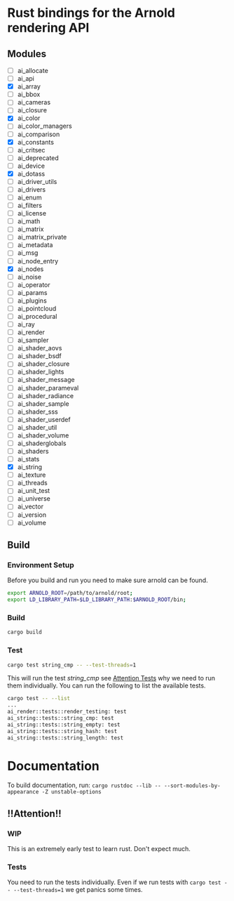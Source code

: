 # Rust bindings for the Arnold rendering API

## Modules
- [ ] ai_allocate
- [ ] ai_api
- [x] ai_array
- [ ] ai_bbox
- [ ] ai_cameras
- [ ] ai_closure
- [x] ai_color
- [ ] ai_color_managers
- [ ] ai_comparison
- [x] ai_constants
- [ ] ai_critsec
- [ ] ai_deprecated
- [ ] ai_device
- [x] ai_dotass
- [ ] ai_driver_utils
- [ ] ai_drivers
- [ ] ai_enum
- [ ] ai_filters
- [ ] ai_license
- [ ] ai_math
- [ ] ai_matrix
- [ ] ai_matrix_private
- [ ] ai_metadata
- [ ] ai_msg
- [ ] ai_node_entry
- [x] ai_nodes
- [ ] ai_noise
- [ ] ai_operator
- [ ] ai_params
- [ ] ai_plugins
- [ ] ai_pointcloud
- [ ] ai_procedural
- [ ] ai_ray
- [ ] ai_render
- [ ] ai_sampler
- [ ] ai_shader_aovs
- [ ] ai_shader_bsdf
- [ ] ai_shader_closure
- [ ] ai_shader_lights
- [ ] ai_shader_message
- [ ] ai_shader_parameval
- [ ] ai_shader_radiance
- [ ] ai_shader_sample
- [ ] ai_shader_sss
- [ ] ai_shader_userdef
- [ ] ai_shader_util
- [ ] ai_shader_volume
- [ ] ai_shaderglobals
- [ ] ai_shaders
- [ ] ai_stats
- [x] ai_string
- [ ] ai_texture
- [ ] ai_threads
- [ ] ai_unit_test
- [ ] ai_universe
- [ ] ai_vector
- [ ] ai_version
- [ ] ai_volume

## Build
### Environment Setup
Before you build and run you need to make sure arnold can be found.
```bash
export ARNOLD_ROOT=/path/to/arnold/root;
export LD_LIBRARY_PATH=$LD_LIBRARY_PATH:$ARNOLD_ROOT/bin;
```
### Build
```bash
cargo build
```

### Test
```bash
cargo test string_cmp -- --test-threads=1
```
This will run the test *string_cmp* see [Attention Tests](#Tests) why we need to run them individually.
You can run the following to list the available tests.
```bash
cargo test -- --list
...
ai_render::tests::render_testing: test
ai_string::tests::string_cmp: test
ai_string::tests::string_empty: test
ai_string::tests::string_hash: test
ai_string::tests::string_length: test
```
# Documentation
To build documentation, run:
```cargo rustdoc --lib -- --sort-modules-by-appearance -Z unstable-options```
## !!Attention!!
### WIP
This is an extremely early test to learn rust. Don't expect much.

### Tests
You need to run the tests individually.
Even if we run tests with ```cargo test -- --test-threads=1``` we get panics some times.
